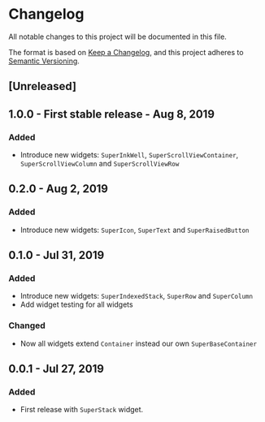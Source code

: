 # Changelog
All notable changes to this project will be documented in this file.

The format is based on [Keep a Changelog](https://keepachangelog.com/en/1.0.0/),
and this project adheres to [Semantic Versioning](https://semver.org/spec/v2.0.0.html).

## [Unreleased]

## 1.0.0 - First stable release - Aug 8, 2019
### Added
- Introduce new widgets: `SuperInkWell`, `SuperScrollViewContainer`, `SuperScrollViewColumn` and `SuperScrollViewRow`

## 0.2.0 - Aug 2, 2019
### Added
- Introduce new widgets: `SuperIcon`, `SuperText` and `SuperRaisedButton`

## 0.1.0 - Jul 31, 2019
### Added
- Introduce new widgets: `SuperIndexedStack`, `SuperRow` and `SuperColumn`
- Add widget testing for all widgets
### Changed
- Now all widgets extend `Container` instead our own `SuperBaseContainer`

## 0.0.1 - Jul 27, 2019
### Added
- First release with `SuperStack` widget.
